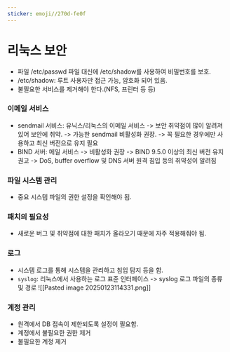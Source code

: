 ```yaml
---
sticker: emoji//270d-fe0f
---
```

# 리눅스 보안
- 파일 /etc/passwd 파일 대신에 /etc/shadow를 사용하여 비밀번호를 보호.
- /etc/shadow: 루트 사용자만 접근 가능, 암호화 되어 있음.
- 불필요한 서비스를 제거해야 한다.(NFS, 프린터 등 등)

### 이메일 서비스
- sendmail 서비스: 유닉스/리눅스의 이메일 서비스
	-> 보안 취약점이 많이 알려져 있어 보안에 취약.
	-> 가능한 sendmail 비활성화 권장.
	-> 꼭 필요한 경우에만 사용하고 최신 버전으로 유지 필요
- BIND 서버: 메일 서비스
	-> 비활성화 권장
	-> BIND 9.5.0 이상의 최신 버전 유지 권고
	-> DoS, buffer overflow 및 DNS 서버 원격 침입 등의 취약성이 알려짐

### 파일 시스템 관리
- 중요 시스템 파일의 권한 설정을 확인해야 됨.

### 패치의 필요성
- 새로운 버그 및 취약점에 대한 패치가 올라오기 때문에 자주 적용해줘야 됨.

### 로그
- 시스템 로그를 통해 시스템을 관리하고 침입 탐지 등을 함.
- `syslog`: 리눅스에서 사용하는 로그 표준 인터페이스
	-> syslog 로그 파일의 종류 및 경로 
	![[Pasted image 20250123114331.png]]

### 계정 관리
- 원격에서 DB 접속이 제한되도록 설정이 필요함.
- 계정에서 불필요한 권한 제거
- 불필요한 계정 제거

